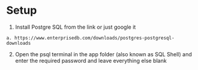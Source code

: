 # Setup 

  1. Install Postgre SQL from the link or just google it

    a. https://www.enterprisedb.com/downloads/postgres-postgresql-downloads

  2. Open the psql terminal in the app folder (also known as SQL Shell) and
     enter the required password and leave everything else blank